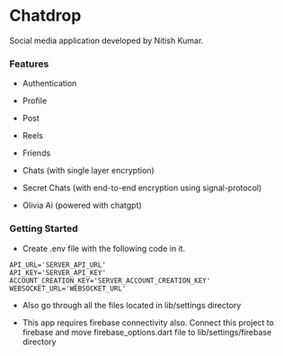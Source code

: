 # Chatdrop

Social media application developed by Nitish Kumar.

### Features

- Authentication

- Profile 

- Post

- Reels

- Friends

- Chats (with single layer encryption)

- Secret Chats (with end-to-end encryption using signal-protocol)

- Olivia Ai (powered with chatgpt)

### Getting Started

- Create .env file with the following code in it.

```
API_URL='SERVER_API_URL'
API_KEY='SERVER_API_KEY'
ACCOUNT_CREATION_KEY='SERVER_ACCOUNT_CREATION_KEY'
WEBSOCKET_URL='WEBSOCKET_URL'
```

- Also go through all the files located in lib/settings directory

- This app requires firebase connectivity also. Connect this project to firebase and move firebase_options.dart file to lib/settings/firebase directory
